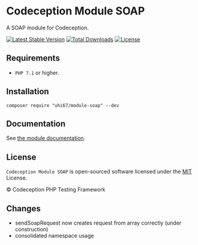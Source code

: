 # Codeception Module SOAP

A SOAP module for Codeception.

[![Latest Stable Version](https://poser.pugx.org/uhi67/codeception-module-soap/v/stable)](https://github.com/uhi67/codeception-module-soap/releases)
[![Total Downloads](https://poser.pugx.org/uhi67/codeception-module-soap/downloads)](https://packagist.org/packages/uhi67/codeception-module-soap)
[![License](https://poser.pugx.org/uhi67/codeception-module-soap/license)](/LICENSE)

## Requirements

* `PHP 7.1` or higher.

## Installation

```
composer require "uhi67/module-soap" --dev
```

## Documentation

See [the module documentation](https://codeception.com/docs/modules/SOAP).

## License

`Codeception Module SOAP` is open-sourced software licensed under the [MIT](/LICENSE) License.

© Codeception PHP Testing Framework

## Changes

- sendSoapRequest now creates request from array correctly (under construction)
- consolidated namespace usage